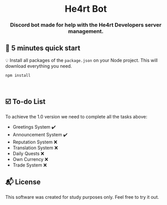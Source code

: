 

<h1 align="center">
  He4rt Bot
</h1>

<h3 align="center">
    Discord bot made for help with the He4rt Developers server management.
</h3> 

## :rocket: 5 minutes quick start

:bulb: Install all packages of the `package.json` on your Node project. This will download everything you need.

```
npm install
```
<br>

## :ballot_box_with_check: To-do List

To achieve the 1.0 version we need to complete all the tasks above:
  - Greetings System :heavy_check_mark:
  - Announcement System :heavy_check_mark:
  - Reputation System :x:
  - Translation System :x:
  - Daily Quests :x:
  - Own Currency :x: 
  - Trade System :x:


## :mailbox_with_mail: License 

This software was created for study purposes only. Feel free to try it out.




